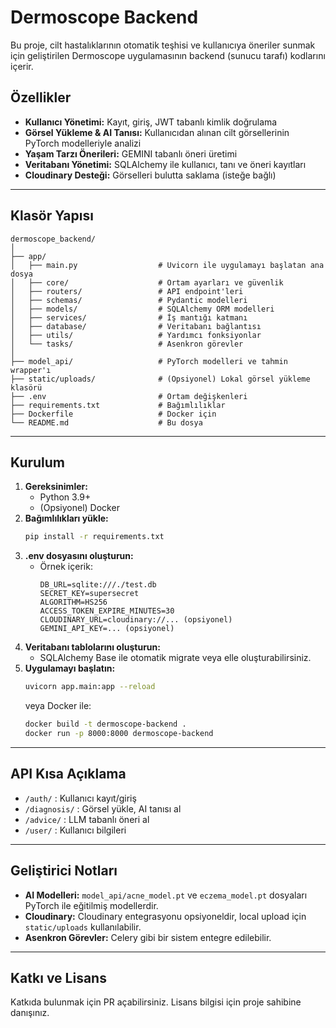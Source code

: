 # Dermoscope Backend

Bu proje, cilt hastalıklarının otomatik teşhisi ve kullanıcıya öneriler sunmak için geliştirilen Dermoscope uygulamasının backend (sunucu tarafı) kodlarını içerir.

## Özellikler
- **Kullanıcı Yönetimi:** Kayıt, giriş, JWT tabanlı kimlik doğrulama
- **Görsel Yükleme & AI Tanısı:** Kullanıcıdan alınan cilt görsellerinin PyTorch modelleriyle analizi
- **Yaşam Tarzı Önerileri:** GEMINI tabanlı öneri üretimi
- **Veritabanı Yönetimi:** SQLAlchemy ile kullanıcı, tanı ve öneri kayıtları
- **Cloudinary Desteği:** Görselleri bulutta saklama (isteğe bağlı)

---

## Klasör Yapısı

```
dermoscope_backend/
│
├── app/
│   ├── main.py                  # Uvicorn ile uygulamayı başlatan ana dosya
│   ├── core/                    # Ortam ayarları ve güvenlik
│   ├── routers/                 # API endpoint'leri
│   ├── schemas/                 # Pydantic modelleri
│   ├── models/                  # SQLAlchemy ORM modelleri
│   ├── services/                # İş mantığı katmanı
│   ├── database/                # Veritabanı bağlantısı
│   ├── utils/                   # Yardımcı fonksiyonlar
│   └── tasks/                   # Asenkron görevler
│
├── model_api/                   # PyTorch modelleri ve tahmin wrapper'ı
├── static/uploads/              # (Opsiyonel) Lokal görsel yükleme klasörü
├── .env                         # Ortam değişkenleri
├── requirements.txt             # Bağımlılıklar
├── Dockerfile                   # Docker için
└── README.md                    # Bu dosya
```

---   

## Kurulum

1. **Gereksinimler:**
   - Python 3.9+
   - (Opsiyonel) Docker
2. **Bağımlılıkları yükle:**
   ```bash
   pip install -r requirements.txt
   ```
3. **.env dosyasını oluşturun:**
   - Örnek içerik:
     ```env
     DB_URL=sqlite:///./test.db
     SECRET_KEY=supersecret
     ALGORITHM=HS256
     ACCESS_TOKEN_EXPIRE_MINUTES=30
     CLOUDINARY_URL=cloudinary://... (opsiyonel)
     GEMINI_API_KEY=... (opsiyonel)
     ```
4. **Veritabanı tablolarını oluşturun:**
   - SQLAlchemy Base ile otomatik migrate veya elle oluşturabilirsiniz.
5. **Uygulamayı başlatın:**
   ```bash
   uvicorn app.main:app --reload
   ```
   veya Docker ile:
   ```bash
   docker build -t dermoscope-backend .
   docker run -p 8000:8000 dermoscope-backend
   ```

---

## API Kısa Açıklama
- `/auth/` : Kullanıcı kayıt/giriş
- `/diagnosis/` : Görsel yükle, AI tanısı al
- `/advice/` : LLM tabanlı öneri al
- `/user/` : Kullanıcı bilgileri

---

## Geliştirici Notları
- **AI Modelleri:** `model_api/acne_model.pt` ve `eczema_model.pt` dosyaları PyTorch ile eğitilmiş modellerdir.
- **Cloudinary:** Cloudinary entegrasyonu opsiyoneldir, local upload için `static/uploads` kullanılabilir.
- **Asenkron Görevler:** Celery gibi bir sistem entegre edilebilir.

---

## Katkı ve Lisans
Katkıda bulunmak için PR açabilirsiniz. Lisans bilgisi için proje sahibine danışınız.
